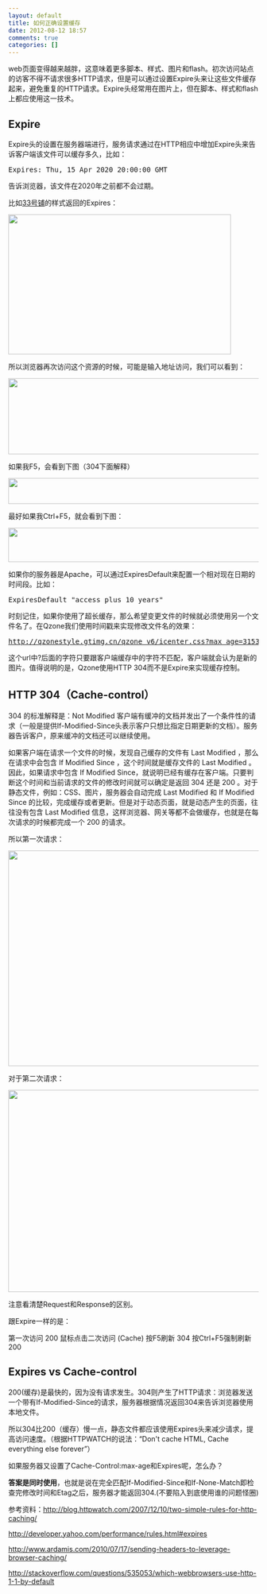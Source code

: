 ```yaml
---
layout: default
title: 如何正确设置缓存
date: 2012-08-12 18:57
comments: true
categories: []
---
```

web页面变得越来越胖，这意味着更多脚本、样式、图片和flash。初次访问站点的访客不得不请求很多HTTP请求，但是可以通过设置Expire头来让这些文件缓存起来，避免重复的HTTP请求。Expire头经常用在图片上，但在脚本、样式和flash上都应使用这一技术。
<h2>Expire</h2>
Expire头的设置在服务器端进行，服务请求通过在HTTP相应中增加Expire头来告诉客户端该文件可以缓存多久，比如：
<pre>Expires: Thu, 15 Apr 2020 20:00:00 GMT</pre>
告诉浏览器，该文件在2020年之前都不会过期。

比如<a href="http://33pu.net/">33号铺</a>的样式返回的Expires：

<a href="http://yuguo.github.com/blog/files/2012/08/1.png"><img class="aligncenter size-full wp-image-1348" title="1" src="http://yuguo.github.com/blog/files/2012/08/1.png" alt="" width="448" height="282" /></a>

所以浏览器再次访问这个资源的时候，可能是输入地址访问，我们可以看到：

<a href="http://yuguo.github.com/blog/files/2012/08/2.png"><img class="aligncenter size-full wp-image-1349" title="2" src="http://yuguo.github.com/blog/files/2012/08/2.png" alt="" width="731" height="153" /></a>

如果我F5，会看到下图（304下面解释）

<a href="http://yuguo.github.com/blog/files/2012/08/12.png"><img class="aligncenter size-full wp-image-1363" title="1" src="http://yuguo.github.com/blog/files/2012/08/12.png" alt="" width="745" height="52" /></a>

最好如果我Ctrl+F5，就会看到下图：

<a href="http://yuguo.github.com/blog/files/2012/08/3.png"><img class="aligncenter size-full wp-image-1350" title="3" src="http://yuguo.github.com/blog/files/2012/08/3.png" alt="" width="959" height="69" /></a>

如果你的服务器是Apache，可以通过ExpiresDefault来配置一个相对现在日期的时间段。比如：
<pre>ExpiresDefault "access plus 10 years"</pre>
时刻记住，如果你使用了超长缓存，那么希望变更文件的时候就必须使用另一个文件名了。在Qzone我们使用时间戳来实现修改文件名的效果：
<pre><a href="http://qzonestyle.gtimg.cn/qzone_v6/icenter.css?max_age=31536000&amp;d=2012524161750">http://qzonestyle.gtimg.cn/qzone_v6/icenter.css?max_age=31536000&amp;d=2012524161750</a></pre>
这个url中?后面的字符只要跟客户端缓存中的字符不匹配，客户端就会认为是新的图片。值得说明的是，Qzone使用HTTP 304而不是Expire来实现缓存控制。
<h2>HTTP 304（Cache-control）</h2>
304 的标准解释是：Not Modified 客户端有缓冲的文档并发出了一个条件性的请求（一般是提供If-Modified-Since头表示客户只想比指定日期更新的文档）。服务器告诉客户，原来缓冲的文档还可以继续使用。

如果客户端在请求一个文件的时候，发现自己缓存的文件有 Last Modified ，那么在请求中会包含 If Modified Since ，这个时间就是缓存文件的 Last Modified 。因此，如果请求中包含 If Modified Since，就说明已经有缓存在客户端。只要判断这个时间和当前请求的文件的修改时间就可以确定是返回 304 还是 200 。对于静态文件，例如：CSS、图片，服务器会自动完成 Last Modified 和 If Modified Since 的比较，完成缓存或者更新。但是对于动态页面，就是动态产生的页面，往往没有包含 Last Modified 信息，这样浏览器、网关等都不会做缓存，也就是在每次请求的时候都完成一个 200 的请求。

所以第一次请求：

<a href="http://yuguo.github.com/blog/files/2012/08/11.png"><img class="aligncenter size-full wp-image-1351" title="1" src="http://yuguo.github.com/blog/files/2012/08/11.png" alt="" width="713" height="434" /></a>

对于第二次请求：

<a href="http://yuguo.github.com/blog/files/2012/08/21.png"><img class="aligncenter size-full wp-image-1352" title="2" src="http://yuguo.github.com/blog/files/2012/08/21.png" alt="" width="583" height="407" /></a>

注意看清楚Request和Response的区别。

跟Expire一样的是：

第一次访问 200
鼠标点击二次访问 (Cache)
按F5刷新 304
按Ctrl+F5强制刷新 200
<h2>Expires vs Cache-control</h2>
200(缓存)是最快的，因为没有请求发生。304则产生了HTTP请求：浏览器发送一个带有If-Modified-Since的请求，服务器根据情况返回304来告诉浏览器使用本地文件。

所以304比200（缓存）慢一点，静态文件都应该使用Expires头来减少请求，提高访问速度。（根据HTTPWATCH的说法：“Don't cache HTML, Cache everything else forever”）

如果服务器又设置了Cache-Control:max-age和Expires呢，怎么办？

<strong>答案是同时使用</strong>，也就是说在完全匹配If-Modified-Since和If-None-Match即检查完修改时间和Etag之后，服务器才能返回304.(不要陷入到底使用谁的问题怪圈)

参考资料：<a href="http://blog.httpwatch.com/2007/12/10/two-simple-rules-for-http-caching/">http://blog.httpwatch.com/2007/12/10/two-simple-rules-for-http-caching/</a>

<a href="http://developer.yahoo.com/performance/rules.html#expires">http://developer.yahoo.com/performance/rules.html#expires</a>

<a href="http://www.ardamis.com/2010/07/17/sending-headers-to-leverage-browser-caching/">http://www.ardamis.com/2010/07/17/sending-headers-to-leverage-browser-caching/</a>

<a href="http://stackoverflow.com/questions/535053/which-webbrowsers-use-http-1-1-by-default">http://stackoverflow.com/questions/535053/which-webbrowsers-use-http-1-1-by-default</a>
